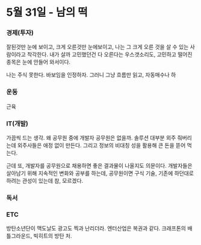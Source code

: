 # 5월 31일 - 남의 떡

### 경제\(투자\)

잘된것만 눈에 보이고, 크게 오른것만 눈에보이고, 나는 그 크게 오른 것을 살 수 있는 사람이라고 착각한다. 내가 살까 고민했던건 다 오른다는 우스갯소리도, 고민하고 떨어진 종목은 눈에 안들어 와서이다.

나는 주식 못한다. 바보임을 인정하자. 그러니 그냥 흐름만 읽고, 자동매수나 하

### 운동

근육

### IT\(개발\)

가끔씩 드는 생각. 왜 공무원 중에 개발자 공무원은 없을까. 솔루션 대부분 외주 줘버리는데 외주사들은 애정 없이 만든다. 그리고 정보의 비대칭 성을 활용해 큰 돈을 뜯어 먹는다.

근데 또, 개발자를 공무원으로 채용하면 좋은 결과물이 나올지도 의문이다. 개발자들은 살아남기 위해 지속적인 변화와 공부를 하는데, 공무원이면 구식 기술, 기존에 하던대로 하려는 관성이 있는데 참, 모르겠다. 

### 독서



### ETC

방탄소년단이 맥도날도 광고도 찍과 난리더라. 엔터산업은 복권과 같다. 크래프톤의 배틀그라운드, 빅히트의 방탄 처. 

